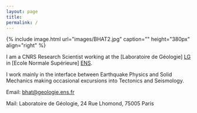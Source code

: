 ```yaml
---
layout: page
title: 
permalink: /
---
```


{% include image.html url="images/BHAT2.jpg" caption="" height="380px" align="right" %}

I am a CNRS Research Scientist working at the [Laboratoire de Géologie] [LG] in [Ecole Normale Supérieure] [ENS].

I work mainly in the interface between Earthquake Physics and Solid Mechanics making occasional excursions into Tectonics and Seismology.

Email: bhat@geologie.ens.fr

Mail: Laboratoire de Géologie, 24 Rue Lhomond, 75005 Paris



[LG]: http://www.geologie.ens.fr
[ENS]: http://www.ens.fr
[Google Scholar]: http://scholar.google.com/citations?user={{site.author.scholar}}&hl=en&oi=ao
[gchauras@csail.mit.edu]: mailto:gchauras@csail.mit.edu


